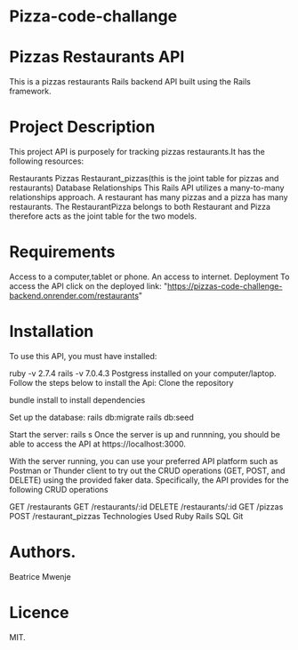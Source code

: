 # Pizza-code-challange


# Pizzas Restaurants API
This is a pizzas restaurants Rails backend API built using the Rails framework.

# Project Description
This project API is purposely for tracking pizzas restaurants.It has the following resources:

Restaurants
Pizzas
Restaurant_pizzas(this is the joint table for pizzas and restaurants)
Database Relationships
This Rails API utilizes a many-to-many relationships approach. A restaurant has many pizzas and a pizza has many restaurants. The RestaurantPizza belongs to both Restaurant and Pizza therefore acts as the joint table for the two models.

# Requirements
Access to a computer,tablet or phone.
An access to internet.
Deployment
To access the API click on the deployed link: "https://pizzas-code-challenge-backend.onrender.com/restaurants"

 # Installation
To use this API, you must have installed:

ruby -v 2.7.4
rails -v 7.0.4.3
Postgress installed on your computer/laptop.
Follow the steps below to install the Api:
Clone the repository

bundle install to install dependencies

Set up the database: rails db:migrate rails db:seed

Start the server: rails s Once the server is up and runnning, you should be able to access the API at https://localhost:3000.

With the server running, you can use your preferred API platform such as Postman or Thunder client to try out the CRUD operations (GET, POST, and DELETE) using the provided faker data. Specifically, the API provides for the following CRUD operations

GET /restaurants
GET /restaurants/:id
DELETE /restaurants/:id
GET /pizzas
POST /restaurant_pizzas
Technologies Used
Ruby
Rails
SQL
Git
# Authors.
Beatrice Mwenje

# Licence
MIT.
